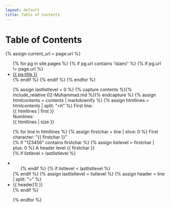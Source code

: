 ```yaml
---
layout: default
title: Table of Contents
---
```


<h1>Table of Contents</h1>

{% assign current_url = page.url %}

<ul>
  {% for pg in site.pages %}
    {% if pg.url contains 'islam/' %}
    {% if pg.url != page.url %}
      <li>
        <a href="{{ pg.url }}">{{ pg.title }}</a>
      </li>
    {% endif %}
    {% endif %}
  {% endfor %}
</ul>

<ul>

{% assign lastlistlevel = 0 %}
{% capture contents %}{% include_relative 02-Muhammad.md %}{% endcapture %}
{% assign htmlcontents = contents | markdownify %}
{% assign htmllines = htmlcontents | split: "<h" %}
First line:<br>
{{ htmllines | first }}<br>
Numlines:<br>
{{ htmllines | size }}<br>

{% for line in htmllines %}
  {% assign firstchar = line | slice: 0 %}
  First character: "{{ firstchar }}"<br>
  {% if "123456" contains firstchar %}
   {% assign listlevel = firstchar | plus: 0 %}
   A header level {{ firstchar }}<br>
     {% if listlevel > lastlistlevel %}
	   <li>
	   <ul>
	  {% endif %}
	  {% if listlevel < lastlistlevel %}
	   </ul>
	   </li>
	  {% endif %}
	  {% assign lastlistlevel = listlevel %}
	  {% assign header = line | split: ">" %}
	  <li>{{ header[1] }}</li>
  {% endif %}
  
{% endfor %}
